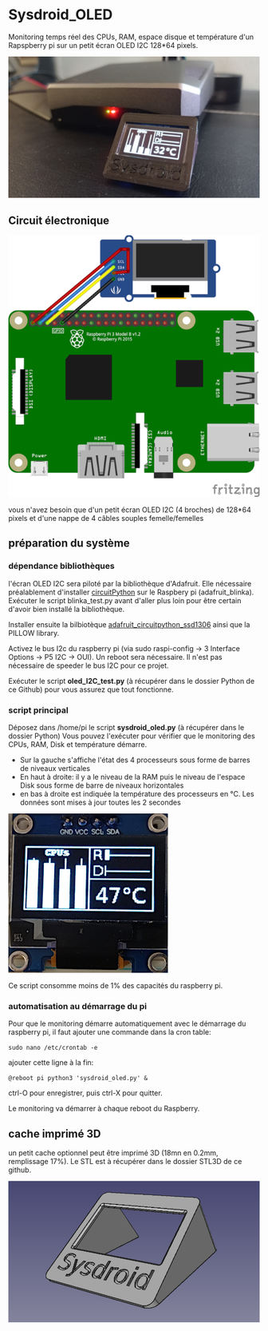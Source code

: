 # Sysdroid_OLED

Monitoring temps réel des CPUs, RAM, espace disque et température d'un Rapspberry pi sur un petit écran OLED I2C 128*64 pixels.

![sysdroidOLED](_docs/IMG_20210504_162243_web.jpg)

## Circuit électronique
![fritzing](_docs/fritzing_sysdroid_oled_bb.png)

vous n'avez besoin que d'un petit écran OLED I2C (4 broches) de 128*64 pixels et d'une nappe de 4 câbles souples femelle/femelles

## préparation du système

### dépendance bibliothèques

l'écran OLED I2C  sera piloté par la bibliothèque d'Adafruit. Elle nécessaire préalablement d'installer [circuitPython](https://learn.adafruit.com/welcome-to-circuitpython/what-is-circuitpython) sur le Raspbery pi (adafruit_blinka). Exécuter le script blinka_test.py avant d'aller plus loin pour être certain d'avoir bien installé la bibliothèque.

Installer ensuite la bilbiotèque [adafruit_circuitpython_ssd1306](https://learn.adafruit.com/monochrome-oled-breakouts/python-setup) ainsi que la PILLOW library.

Activez le bus I2c du raspberry pi (via sudo raspi-config -> 3 Interface Options -> P5 I2C -> OUI). Un reboot sera nécessaire.
Il n'est pas nécessaire de speeder le bus I2C pour ce projet.

Exécuter le script **oled_I2C_test.py** (à récupérer dans le dossier Python de ce Github) pour vous assurez que tout fonctionne.

### script principal
Déposez dans /home/pi le script **sysdroid_oled.py** (à récupérer dans le dossier Python)
Vous pouvez l'exécuter pour vérifier que le monitoring des CPUs, RAM, Disk et température démarre.
* Sur la gauche s'affiche l'état des 4 processeurs sous forme de barres de niveaux verticales
* En haut à droite: il y a le niveau de la RAM puis le niveau de l'espace Disk sous forme de barre de niveaux horizontales
* en bas à droite est indiquée la température des processeurs en °C.
Les données sont mises à jour toutes les 2 secondes

![monitoring](_docs/chrome_web.jpg)

Ce script consomme moins de 1% des capacités du raspberry pi.

### automatisation au démarrage du pi
Pour que le monitoring démarre automatiquement avec le démarrage du raspberry pi, il faut ajouter une commande dans la cron table:

```bach
sudo nano /etc/crontab -e
```

ajouter cette ligne à la fin: 

```bach
@reboot pi python3 'sysdroid_oled.py' &
```

ctrl-O pour enregistrer, puis ctrl-X pour quitter.

Le monitoring va démarrer à chaque reboot du Raspberry.

## cache imprimé 3D

un petit cache optionnel peut être imprimé 3D (18mn en 0.2mm, remplissage 17%).
Le STL est à récupérer dans le dossier STL3D de ce github.

![cahce3D](_docs/cache3D.png)

